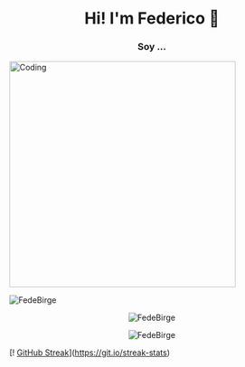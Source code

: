 <h1 align="center">  Hi! I'm Federico 👋 </h1>

<h3 align="center">Soy ...</h3>
<img aling="right" alt="Coding" width="400" src="">

<p align="left"> <img src="https://komarev.com/ghpvc/?username=FedeBirge&label=Profile%20views&color=0e75b6&style=flat" alt="FedeBirge" /> </p>

<p align="center"><img align="center" src="https://github-readme-stats.vercel.app/api/top-langs?username=FedeBirge&show_icons=true&locale=en&layout=compact" alt="FedeBirge" /></p>
<p align="center"> <img align="center" src="https://github-readme-stats.vercel.app/api?username=FedeBirge&show_icons=true&locale=en" alt="FedeBirge" /></p>

[! [GitHub Streak](http://github-readme-streak-stats.herokuapp.com?user=FedeBirge&theme=ocean-dark&hide_border=verdadero&border_radius=4.7&locale=es&mode=weekly)](https://git.io/streak-stats) 
<!--
**FedeBirge/FedeBirge** is a ✨ _special_ ✨ repository because its `README.md` (this file) appears on your GitHub profile.

Here are some ideas to get you started:

- 🔭 I’m currently working on ...
- 🌱 I’m currently learning ...
- 👯 I’m looking to collaborate on ...
- 🤔 I’m looking for help with ...
- 💬 Ask me about ...
- 📫 How to reach me: ...
- 😄 Pronouns: ...
- ⚡ Fun fact: ...
-->

